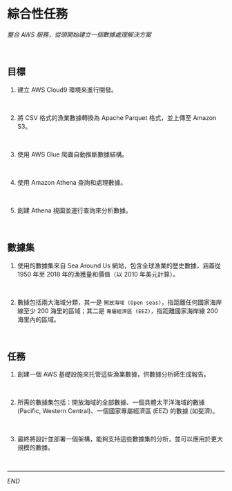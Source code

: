 # 綜合性任務

_整合 AWS 服務，從頭開始建立一個數據處理解決方案_

<br>

## 目標

1. 建立 AWS Cloud9 環境來進行開發。

<br>

2. 將 CSV 格式的漁業數據轉換為 Apache Parquet 格式，並上傳至 Amazon S3。

<br>

3. 使用 AWS Glue 爬蟲自動推斷數據結構。

<br>

4. 使用 Amazon Athena 查詢和處理數據。

<br>

5. 創建 Athena 視圖並運行查詢來分析數據。

<br>

## 數據集

1. 使用的數據集來自 Sea Around Us 網站，包含全球漁業的歷史數據，涵蓋從 1950 年至 2018 年的漁獲量和價值（以 2010 年美元計算）。

<br>

2. 數據包括兩大海域分類，其一是 `開放海域 (Open seas)`，指距離任何國家海岸線至少 200 海里的區域；其二是 `專屬經濟區 (EEZ)`，指距離國家海岸線 200 海里內的區域。

<br>

## 任務

1. 創建一個 AWS 基礎設施來托管這些漁業數據，供數據分析師生成報告。

<br>

2. 所需的數據集包括：開放海域的全部數據、一個具體太平洋海域的數據 (Pacific, Western Central)、一個國家專屬經濟區 (EEZ) 的數據 (如斐濟)。

<br>

3. 最終將設計並部署一個架構，能夠支持這些數據集的分析，並可以應用於更大規模的數據。

<br>

___

_END_
